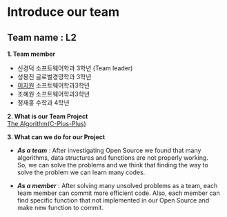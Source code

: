 # Introduce our team
## Team name : L2 <br>
**1. Team member**
   - 신경덕 소프트웨어학과 3학년 (Team leader)  
   - 성봉진 글로벌경영학과 3학년 
   - [이지원](https://github.com/ljw322/MyPage) 소프트웨어학과3학년
   - 조혜원 소프트웨어학과3학년
   - 정재홍 수학과 4학년

**2. What is our Team Project** <br>
      [The Algorithm(C-Plus-Plus)](https://github.com/TheAlgorithms/C-Plus-Plus)
    
**3. What can we do for our Project** <br>
- *__As a team__* : After investigating Open Source we found that many algorithms, data structures and functions are not properly working. <br>
So, we can solve the problems and we think that finding the way to solve 
the problem we can learn many codes. 

- *__As a member__* : After solving many unsolved problems as a team, each team member can commit more efficient code. Also, each member can find specific function that not implemented in our Open Source and make new function to commit.

